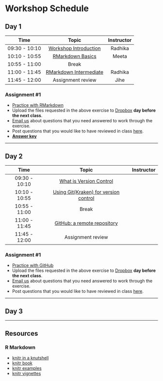 # Workshop Schedule

## Day 1

| Time            |  Topic  | Instructor |
|:------------------------:|:------------------------------------------------:|:--------:|
| 09:30 - 10:10 | [Workshop Introduction](https://github.com/hbctraining/reproducibility-tools/blob/master/lectures/Intro_to_workshop.pdf) | Radhika |
| 10:10 - 10:55 | [RMarkdown Basics](../lessons/01-Rmarkdown_basics.md) | Meeta |
| 10:55 - 11:00 | Break |  |
| 11:00 - 11:45 | [RMarkdown Intermediate](../lessons/02-Rmarkdown_intermediate.md) | Radhika |
| 11:45 - 12:00 | Assignment review | Jihe |

### Assignment #1

* [Practice with RMarkdown](../activities/Rmd_exercise4.md)
* Upload the files requested in the above exercise to [Dropbox](https://www.dropbox.com/request/d7ypnDNbv0xtaL5UuMoU) **day before the next class**.
* [Email us](mailto:hbctraining@hsph.harvard.edu) about questions that you need answered to work through the exercise.
* Post questions that you would like to have reviewed in class [here](https://PollEv.com/hbctraining945).
* [**Answer key**](../activities/Rmd_exercise4_answerkey.rmd)

---

## Day 2

| Time            |  Topic  | Instructor |
|:------------------------:|:------------------------------------------------:|:--------:|
| 09:30 - 10:10 | [What is Version Control](../lessons/03_Intro_to_versioning.md) | |
| 10:10 - 10:55 | [Using Git(Kraken) for version control](../lessons/04_GitKraken.md) | |
| 10:55 - 11:00 | Break |  |
| 11:00 - 11:45 | [GitHub: a remote repository](../lessons/05_Github_remote1.md) |  |
| 11:45 - 12:00 | Assignment review |  |

### Assignment #1

* [Practice with GitHub](../lessons/06_Github_remote2.md)
* Upload the files requested in the above exercise to [Dropbox](https://www.dropbox.com/request/d7ypnDNbv0xtaL5UuMoU) **day before the next class**.
* [Email us](mailto:hbctraining@hsph.harvard.edu) about questions that you need answered to work through the exercise.
* Post questions that you would like to have reviewed in class [here](https://PollEv.com/hbctraining945).

---

## Day 3

---

## Resources

### R Markdown
-   [knitr in a knutshell](http://kbroman.org/knitr_knutshell/)
-   [knitr book](https://www.amazon.com/gp/product/1498716962)
-   [knitr examples](https://yihui.name/knitr/demos)
-   [knitr vignettes](https://github.com/yihui/knitr/tree/master/vignettes)


